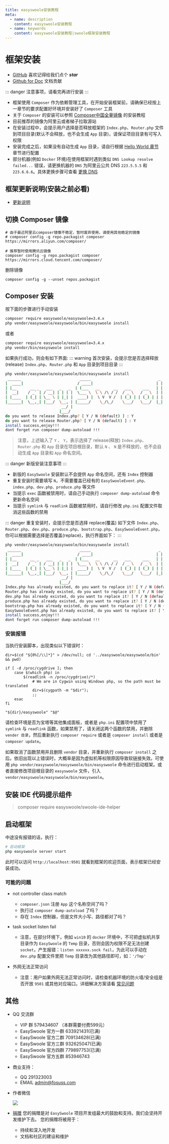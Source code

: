 ```yaml
---
title: easyswoole安装教程
meta:
  - name: description
    content: easyswoole安装教程
  - name: keywords
    content: easyswoole安装教程|swoole框架安装教程
---
```



# 框架安装

- [GitHub](https://github.com/easy-swoole/easyswoole)  喜欢记得给我们点个 ***star***
- [Github for Doc](https://github.com/easy-swoole/doc) 文档贡献

::: danger 
注意事项，请看完再进行安装
:::

- 框架使用 `Composer` 作为依赖管理工具，在开始安装框架前，请确保已经按上一章节的要求配置好环境并安装好了 `Composer` 工具
- 关于 `Composer` 的安装可以参照 [Composer中国全量镜像](https://pkg.phpcomposer.com/#how-to-install-composer) 的安装教程
- 目前推荐的镜像为阿里云或者梯子拉取源站
- 在安装过程中，会提示用户选择是否释放框架的 `Index.php`、`Router.php` 文件到项目目录(默认不会释放，也不会生成 `App` 目录)，请保证项目目录有可写入权限
- 安装完成之后，如果没有自动生成 `App` 目录，请自行根据 [Hello World 章节](/QuickStart/helloworld.md) 章节进行配置
- 部分机器(例如 `Docker` 环境)在使用框架时遇到类似 `DNS Lookup resolve failed...` 错误，请更换机器的 `DNS` 为阿里云公共 DNS `223.5.5.5` 和 `223.6.6.6`。具体更换步骤可查看 [更换 DNS](https://www.alidns.com/knowledge?type=SETTING_DOCS#user_linux)


## 框架更新说明(安装之前必看)

- [更新说明](/Update/main.md)


## 切换 Composer 镜像
````
# 由于最近阿里云composer镜像不稳定，暂时废弃使用，请使用其他稳定的镜像
# composer config -g repo.packagist composer https://mirrors.aliyun.com/composer/

# 推荐暂时使用腾讯云镜像
composer config -g repo.packagist composer https://mirrors.cloud.tencent.com/composer/
````

删除镜像
```
composer config -g --unset repos.packagist
```

## Composer 安装

按下面的步骤进行手动安装

```bash
composer require easyswoole/easyswoole=3.4.x
php vendor/easyswoole/easyswoole/bin/easyswoole install
```

或者
```bash
composer require easyswoole/easyswoole=3.4.x
php vendor/bin/easyswoole install
```

如果执行成功，则会有如下界面:
::: warning 
首次安装，会提示您是否选择释放(release) `Index.php`、`Router.php` 和 `App` 目录到项目目录
:::
```bash
php vendor/easyswoole/easyswoole/bin/easyswoole install
 ______                          _____                              _        
|  ____|                        / ____|                            | |       
| |__      __ _   ___   _   _  | (___   __      __   ___     ___   | |   ___ 
|  __|    / _` | / __| | | | |  \___ \  \ \ /\ / /  / _ \   / _ \  | |  / _ \
| |____  | (_| | \__ \ | |_| |  ____) |  \ V  V /  | (_) | | (_) | | | |  __/
|______|  \__,_| |___/  \__, | |_____/    \_/\_/    \___/   \___/  |_|  \___|
                         __/ |                                                
                        |___/
do you want to release Index.php? [ Y / N (default) ] : Y
do you want to release Router.php? [ Y / N (default) ] : Y
install success,enjoy!!!
dont forget run composer dump-autoload !!!
```

> 注意，上述输入了 `Y` 、 `Y`，表示选择了 release(释放) `Index.php`、`Router.php` 和 `App` 目录在项目根目录，默认 `N` 、 `N` 是不释放的，也不会自动生成 `App` 目录和 `App` 命名空间。

::: danger 
新版安装注意事项
:::

- 新版的 `EasySwoole` 安装默认不会提供 `App` 命名空间，还有 `Index` 控制器
- 重复安装时需要填写 `N`，不需要覆盖已经有的 `EasySwooleEvent.php、index.php、dev.php、produce.php` 等文件
- 当提示 `exec` 函数被禁用时，请自己手动执行 `composer dump-autoload` 命令更新命名空间
- 当提示 `symlink` 与 `readlink` 函数被禁用时，请自行修改 `php.ini` 配置文件取消这些函数的禁用

::: danger 
重复安装时，会提示您是否选择 replace(覆盖) 如下文件 `Index.php`、`Router.php`、`dev.php`、`produce.php`、`bootstrap.php`、`EasySwooleEvent.php`，你可以根据需要选择是否覆盖(replace)，执行界面如下：
:::
```bash
php vendor/easyswoole/easyswoole/bin/easyswoole install
 ______                          _____                              _        
|  ____|                        / ____|                            | |       
| |__      __ _   ___   _   _  | (___   __      __   ___     ___   | |   ___ 
|  __|    / _` | / __| | | | |  \___ \  \ \ /\ / /  / _ \   / _ \  | |  / _ \
| |____  | (_| | \__ \ | |_| |  ____) |  \ V  V /  | (_) | | (_) | | | |  __/
|______|  \__,_| |___/  \__, | |_____/    \_/\_/    \___/   \___/  |_|  \___|
                         __/ |                                                
                        |___/                                                
Index.php has already existed, do you want to replace it? [ Y / N (default) ] : N
Router.php has already existed, do you want to replace it? [ Y / N (default) ] : N
dev.php has already existed, do you want to replace it? [ Y / N (default) ] : N
produce.php has already existed, do you want to replace it? [ Y / N (default) ] : N
bootstrap.php has already existed, do you want to replace it? [ Y / N (default) ] : N
EasySwooleEvent.php has already existed, do you want to replace it? [ Y / N (default) ] : N
install success,enjoy!!!
dont forget run composer dump-autoload !!!
```

### 安装报错
当执行安装脚本，出现类似以下错误时：
```
dir=$(cd "${0%[/\\]*}" > /dev/null; cd '../easyswoole/easyswoole/bin' && pwd)

if [ -d /proc/cygdrive ]; then
    case $(which php) in
        $(readlink -n /proc/cygdrive)/*)
            # We are in Cygwin using Windows php, so the path must be translated
            dir=$(cygpath -m "$dir");
            ;;
    esac
fi

"${dir}/easyswoole" "$@"
```

请检查环境是否为宝塔等其他集成面板，或者是 `php.ini` 配置项中禁用了 ```symlink``` 与 ```readlink``` 函数，如果禁用了，请关闭这两个函数的禁用，并删除 `vender 目录`，然后重新执行 ```composer require``` 或者是 ```composer install``` 或者是 ```composer update```。

如果取消了函数禁用并且删除 `vendor` 目录，并重新执行 `composer install` 之后。依旧出现以上错误时，大概率是因为虚拟机等权限原因导致软链接失效。可使用 `php vendor/easyswoole/easyswoole/bin/easyswoole` 命令进行启动框架。或者直接修改项目根目录的 `easyswoole` 文件，引入 `vendor/easyswoole/easyswoole/bin/easyswoole`。

## 安装 IDE 代码提示组件
> composer require easyswoole/swoole-ide-helper

## 启动框架

中途没有报错的话，执行：
```bash
# 启动框架
php easyswoole server start
```
此时可以访问 `http://localhost:9501` 就看到框架的欢迎页面，表示框架已经安装成功。

### 可能的问题
- not controller class match
   - `composer.json` 注册 `App` 这个名称空间了吗？
   - 执行过 ```composer dump-autoload``` 了吗？
   - 存在 `Index` 控制器，但是文件大小写、路径都对了吗？

- task socket listen fail
   - 注意，在部分环境下，例如 `win10` 的 `docker` 环境中，不可把虚拟机共享目录作为 `EasySwoole` 的 `Temp` 目录，否则会因为权限不足无法创建 `socket`，产生报错：`listen xxxxxx.sock fail`，为此可以手动在 `dev.php` 配置文件里把 `Temp` 目录改为其他路径即可，如：`'/Tmp'`
   
- 外网无法正常访问
  - 注意：用户如果外网无法正常访问时，请检查机器环境的防火墙/安全组是否开放 `9501` 或其他对应端口。详细解决方案请看 [常见问题](/QuickStart/problem.md)


## 其他

- QQ 交流群
    - VIP 群 579434607 （本群需要付费599元）
    - EasySwoole 官方一群 633921431(已满)
    - EasySwoole 官方二群 709134628(已满)
    - EasySwoole 官方三群 932625047(已满)
    - EasySwoole 官方四群 779897753(已满)
    - EasySwoole 官方五群 853946743
    
- 商业支持：
    - QQ 291323003
    - EMAIL admin@fosuss.com
        
- 作者微信

     ![](/Images/authWx.png)
     
- [捐赠](/Preface/donate.md) 您的捐赠是对 `EasySwoole` 项目开发组最大的鼓励和支持。我们会坚持开发维护下去。 您的捐赠将被用于：
    - 持续和深入地开发
    - 文档和社区的建设和维护
    
<script>
        if(localStorage.getItem('isNew') != 1){
            localStorage.setItem('isNew',1);
            layer.confirm('是否给 EasySwoole 点个赞',{offset:'c'},function (index) {
                 layer.msg('感谢您的支持',{offset:'c'});
                     setTimeout(function () {
                         window.open('https://github.com/easy-swoole/easyswoole');
                  },1500);
             });              
        }
</script>
